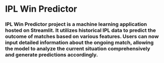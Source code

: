 # IPL Win Predictor

### IPL Win Predictor project is a machine learning application hosted on Streamlit. It utilizes historical IPL data to predict the outcome of matches based on various features. Users can now input detailed information about the ongoing match, allowing the model to analyze the current situation comprehensively and generate predictions accordingly.
